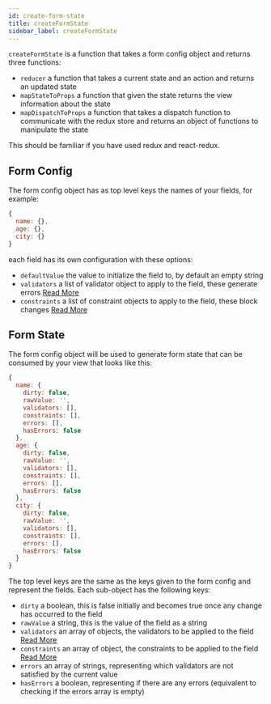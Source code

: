 ```yaml
---
id: create-form-state
title: createFormState
sidebar_label: createFormState
---
```


`createFormState` is a function that takes a form config object and returns three functions:

- `reducer` a function that takes a current state and an action and returns an updated state
- `mapStateToProps` a function that given the state returns the view information about the state
- `mapDispatchToProps` a function that takes a dispatch function to communicate with the redux store and returns an object of functions to manipulate the state

This should be familiar if you have used redux and react-redux.

## Form Config

The form config object has as top level keys the names of your fields, for example:

```javascript
{
  name: {},
  age: {},
  city: {}
}
```

each field has its own configuration with these options:

- `defaultValue` the value to initialize the field to, by default an empty string
- `validators` a list of validator object to apply to the field, these generate errors [Read More](validators.md)
- `constraints` a list of constraint objects to apply to the field, these block changes [Read More](constraints.md)

## Form State

The form config object will be used to generate form state that can be consumed by your view that
looks like this:

```javascript
{
  name: {
    dirty: false,
    rawValue: '',
    validators: [],
    constraints: [],
    errors: [],
    hasErrors: false
  },
  age: {
    dirty: false,
    rawValue: '',
    validators: [],
    constraints: [],
    errors: [],
    hasErrors: false
  },
  city: {
    dirty: false,
    rawValue: '',
    validators: [],
    constraints: [],
    errors: [],
    hasErrors: false
  }
}
```

The top level keys are the same as the keys given to the form config and represent the fields.
Each sub-object has the following keys:

- `dirty` a boolean, this is false initially and becomes true once any change has occurred to the field
- `rawValue` a string, this is the value of the field as a string
- `validators` an array of objects, the validators to be applied to the field [Read More](validators.md)
- `constraints` an array of object, the constraints to be applied to the field [Read More](constraints.md)
- `errors` an array of strings, representing which validators are not satisfied by the current value
- `hasErrors` a boolean, representing if there are any errors (equivalent to checking if the errors array is empty)
